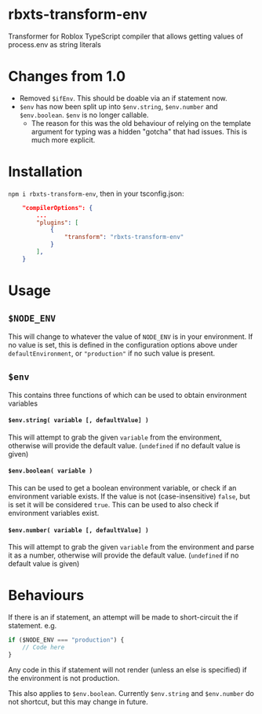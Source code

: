 # rbxts-transform-env
Transformer for Roblox TypeScript compiler that allows getting values of process.env as string literals

# Changes from 1.0
- Removed `$ifEnv`. This should be doable via an if statement now.
- `$env` has now been split up into `$env.string`, `$env.number` and `$env.boolean`. `$env` is no longer callable.
    - The reason for this was the old behaviour of relying on the template argument for typing was a hidden "gotcha" that had issues. This is much more explicit.

# Installation
`npm i rbxts-transform-env`, then in your tsconfig.json:

```json
    "compilerOptions": {
        ...
        "plugins": [
            {
                "transform": "rbxts-transform-env"
            }
        ],
    }
```

# Usage
## `$NODE_ENV`
This will change to whatever the value of `NODE_ENV` is in your environment. If no value is set, this is defined in the configuration options above under `defaultEnvironment`, or `"production"` if no such value is present.

## `$env`
This contains three functions of which can be used to obtain environment variables

#### `$env.string( variable [, defaultValue] )`
This will attempt to grab the given `variable` from the environment, otherwise will provide the default value. (`undefined` if no default value is given)

#### `$env.boolean( variable )`
This can be used to get a boolean environment variable, or check if an environment variable exists.
If the value is not (case-insensitive) `false`, but is set it will be considered `true`. This can be used to also check if environment variables exist.

#### `$env.number( variable [, defaultValue] )`
This will attempt to grab the given `variable` from the environment and parse it as a number, otherwise will provide the default value. (`undefined` if no default value is given)

# Behaviours
If there is an if statement, an attempt will be made to short-circuit the if statement. e.g.

```ts
if ($NODE_ENV === "production") {
    // Code here
}
```
Any code in this if statement will not render (unless an else is specified) if the environment is not production. 

This also applies to `$env.boolean`. Currently `$env.string` and `$env.number` do not shortcut, but this may change in future.